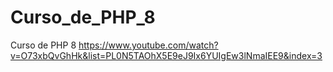 # Curso_de_PHP_8
 Curso de PHP 8
 https://www.youtube.com/watch?v=O73xbQvGhHk&list=PL0N5TAOhX5E9eJ9Ix6YUIgEw3lNmaIEE9&index=3
